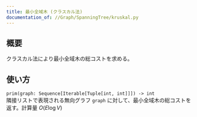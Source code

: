 ```yaml
---
title: 最小全域木 (クラスカル法)
documentation_of: //Graph/SpanningTree/kruskal.py
---
```


## 概要
クラスカル法により最小全域木の総コストを求める。

## 使い方
`prim(graph: Sequence[Iterable[Tuple[int, int]]]) -> int`  
隣接リストで表現される無向グラフ `graph` に対して、最小全域木の総コストを返す。計算量 $O(E\log V)$
